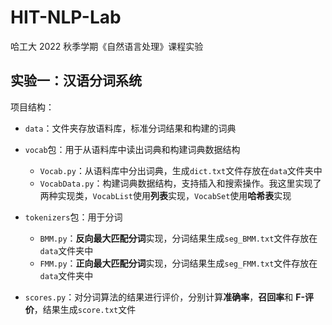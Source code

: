 # HIT-NLP-Lab

哈工大 2022 秋季学期《自然语言处理》课程实验

## 实验一：汉语分词系统

项目结构：

- `data`：文件夹存放语料库，标准分词结果和构建的词典

- `vocab`包：用于从语料库中读出词典和构建词典数据结构
  - `Vocab.py`：从语料库中分出词典，生成`dict.txt`文件存放在`data`文件夹中
  - `VocabData.py`：构建词典数据结构，支持插入和搜索操作。我这里实现了两种实现类，`VocabList`使用**列表**实现，`VocabSet`使用**哈希表**实现
- `tokenizers`包：用于分词
  - `BMM.py`：**反向最大匹配分词**实现，分词结果生成`seg_BMM.txt`文件存放在`data`文件夹中
  - `FMM.py`：**正向最大匹配分词**实现，分词结果生成`seg_FMM.txt`文件存放在`data`文件夹中
- `scores.py`：对分词算法的结果进行评价，分别计算**准确率**，**召回率**和 **F-评价**，结果生成`score.txt`文件